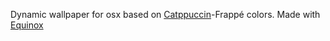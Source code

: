 Dynamic wallpaper for osx based on [Catppuccin](https://github.com/catppuccin/catppuccin)-Frappé colors. Made with [Equinox](https://github.com/rlxone/Equinox)
